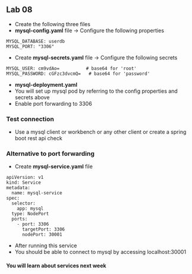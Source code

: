 ## Lab 08

* Create the following three files
* **mysql-config.yaml** file -> Configure the following properties

```
MYSQL_DATABASE: userdb
MYSQL_PORT: "3306"
```

* Create **mysql-secrets.yaml** file -> Configure the following secrets
```
MYSQL_USER: cm9vdAo=          # base64 for 'root'
MYSQL_PASSWORD: cGFzc3dvcmQ=   # base64 for 'password'
```

* **mysql-deployment.yaml** 
* You will set up mysql pod by referring to the config properties and secrets above
* Enable port forwarding to 3306

### Test connection

* Use a mysql client or workbench or any other client or create a spring boot rest api check


### Alternative to port forwarding

* Create **mysql-service.yaml** file

```
apiVersion: v1
kind: Service
metadata:
  name: mysql-service
spec:
  selector:
    app: mysql
  type: NodePort	
  ports:
    - port: 3306
      targetPort: 3306
      nodePort: 30001

```

* After running this service
* You should be able to connect to mysql by accessing localhost:30001

#### You will learn about services next week